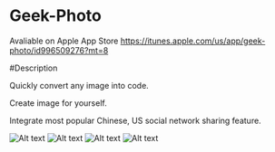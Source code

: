 # Geek-Photo

Avaliable on Apple App Store
https://itunes.apple.com/us/app/geek-photo/id996509276?mt=8

#Description

Quickly convert any image into code.

Create image for yourself.

Integrate most popular Chinese, US social network sharing feature.

![Alt text](http://a3.mzstatic.com/us/r30/Purple5/v4/89/3b/b5/893bb5e6-6922-df16-0cce-a90ca46403f5/screen322x572.jpeg)
![Alt text](http://a3.mzstatic.com/us/r30/Purple7/v4/a0/f0/5a/a0f05a52-105d-28ae-ad56-3cdac592dfeb/screen322x572.jpeg)
![Alt text](http://a2.mzstatic.com/us/r30/Purple7/v4/d2/2d/75/d22d75a1-d374-a06b-7bb3-6c923c31bd9f/screen322x572.jpeg)
![Alt text](http://a1.mzstatic.com/us/r30/Purple5/v4/c8/56/a4/c856a43a-414c-8894-a16a-7ca2086b866b/screen322x572.jpeg)

